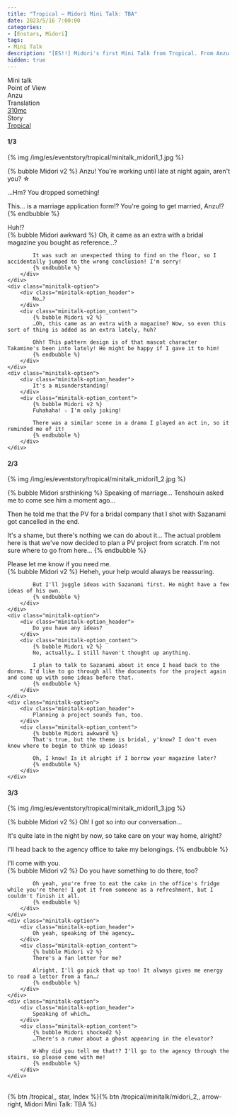 ```yaml
---
title: "Tropical – Midori Mini Talk: TBA"
date: 2023/5/16 7:00:00
categories:
- [Enstars, Midori]
tags:
- Mini Talk
description: "[ES!!] Midori's first Mini Talk from Tropical. From Anzu's POV."
hidden: true
---
```

<div class="three-wrapper" style="--storyColor:#965e7d;--storyColor-rgb:150,94,125;--storyColor-h:326.8;--storyColor-s: 23%;--storyColor-l:47.8%;">
    <div class="info-area">
        <div class="info">
            <div class="info-item characters">
                <div class="label">
                    Mini talk
                </div>
                <div class="value">
								<a href="/categories/Enstars/Midori" character="Midori"></a>
                </div>
            </div>
            <div class="info-item one">
                <div class="label">
                    Point of View
                </div>
                <div class="value">
                    Anzu
                </div>
            </div>
            <div class="info-item two">
                <div class="label">
                    Translation
                </div>
                <div class="value">
                    <a href="/about">310mc</a>
                </div>
            </div>
            <div class="info-item three">
                <div class="label">
                   Story
                </div>
                <div class="value">
                    <a href="/tropical">Tropical</a>
                </div>
            </div>
        </div>
    </div>
</div>

<!-- more -->

#### <div mt="rare"></div> 1/3

{% img /img/es/eventstory/tropical/minitalk_midori1_1.jpg %}

{% bubble Midori v2 %}
Anzu! You're working until late at night again, aren't you? ☆

…Hm? You dropped something!

This… is a marriage application form!? You're going to get married, Anzu!?
{% endbubble %}

<div class="minitalk" character="Anzu">
    <div class="minitalk-option">
        <div class="minitalk-option_header">
            Huh!?
        </div>
        <div class="minitalk-option_content">
            {% bubble Midori awkward %}
            Oh, it came as an extra with a bridal magazine you bought as reference…?

            It was such an unexpected thing to find on the floor, so I accidentally jumped to the wrong conclusion! I'm sorry!
			{% endbubble %}
        </div>
    </div>
    <div class="minitalk-option">
        <div class="minitalk-option_header">
            No…?
        </div>
        <div class="minitalk-option_content">
            {% bubble Midori v2 %}
            …Oh, this came as an extra with a magazine? Wow, so even this sort of thing is added as an extra lately, huh?

            Ohh! This pattern design is of that mascot character Takamine's been into lately! He might be happy if I gave it to him!
			{% endbubble %}
        </div>
    </div>
    <div class="minitalk-option">
        <div class="minitalk-option_header">
            It's a misunderstanding!
        </div>
        <div class="minitalk-option_content">
            {% bubble Midori v2 %}
            Fuhahaha! ☆ I'm only joking!

            There was a similar scene in a drama I played an act in, so it reminded me of it!
			{% endbubble %}
        </div>
    </div>
</div>

#### <div mt="rare"></div> 2/3

{% img /img/es/eventstory/tropical/minitalk_midori1_2.jpg %}

{% bubble Midori srsthinking %}
Speaking of marriage… Tenshouin asked me to come see him a moment ago…

Then he told me that the PV for a bridal company that I shot with Sazanami got cancelled in the end.

It's a shame, but there's nothing we can do about it… The actual problem here is that we've now decided to plan a PV project from scratch. I'm not sure where to go from here…
{% endbubble %}

<div class="minitalk" character="Anzu">
    <div class="minitalk-option">
        <div class="minitalk-option_header">
            Please let me know if you need me.
        </div>
        <div class="minitalk-option_content">
            {% bubble Midori v2 %}
            Heheh, your help would always be reassuring.

            But I'll juggle ideas with Sazanami first. He might have a few ideas of his own.
			{% endbubble %}
        </div>
    </div>
    <div class="minitalk-option">
        <div class="minitalk-option_header">
            Do you have any ideas?
        </div>
        <div class="minitalk-option_content">
            {% bubble Midori v2 %}
            No, actually… I still haven't thought up anything.

            I plan to talk to Sazanami about it once I head back to the dorms. I'd like to go through all the documents for the project again and come up with some ideas before that.
			{% endbubble %}
        </div>
    </div>
    <div class="minitalk-option">
        <div class="minitalk-option_header">
            Planning a project sounds fun, too.
        </div>
        <div class="minitalk-option_content">
            {% bubble Midori awkward %}
            That's true, but the theme is bridal, y'know? I don't even know where to begin to think up ideas!

            Oh, I know! Is it alright if I borrow your magazine later?
			{% endbubble %}
        </div>
    </div>
</div>

#### <div mt="rare"></div> 3/3

{% img /img/es/eventstory/tropical/minitalk_midori1_3.jpg %}

{% bubble Midori v2 %}
Oh! I got so into our conversation…

It's quite late in the night by now, so take care on your way home, alright?

I'll head back to the agency office to take my belongings.
{% endbubble %}

<div class="minitalk" character="Anzu">
    <div class="minitalk-option">
        <div class="minitalk-option_header">
          I'll come with you.
        </div>
        <div class="minitalk-option_content">
            {% bubble Midori v2 %}
            Do you have something to do there, too?

            Oh yeah, you're free to eat the cake in the office's fridge while you're there! I got it from someone as a refreshment, but I couldn't finish it all.
			{% endbubble %}
        </div>
    </div>
    <div class="minitalk-option">
        <div class="minitalk-option_header">
            Oh yeah, speaking of the agency…
        </div>
        <div class="minitalk-option_content">
            {% bubble Midori v2 %}
            There's a fan letter for me?

            Alright, I'll go pick that up too! It always gives me energy to read a letter from a fan…♪
			{% endbubble %}
        </div>
    </div>
    <div class="minitalk-option">
        <div class="minitalk-option_header">
            Speaking of which…
        </div>
        <div class="minitalk-option_content">
            {% bubble Midori shocked2 %}
            …There's a rumor about a ghost appearing in the elevator?

            W-Why did you tell me that!? I'll go to the agency through the stairs, so please come with me!
			{% endbubble %}
        </div>
    </div>
</div>
<br>
<div toc>{% btn /tropical,, star, Index %}{% btn /tropical/minitalk/midori_2,, arrow-right, Midori Mini Talk: TBA %}</div>
